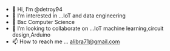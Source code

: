 - 👋 Hi, I’m @detroy94
- 👀 I’m interested in ...IoT and data engineering
- 🌱 Bsc Computer Science
- 💞️ I’m looking to collaborate on ...IoT machine learning,circuit design,Arduino
- 📫 How to reach me ... alibra71@gmail.com

<!---
detroy94/detroy94 is a ✨ special ✨ repository because its `README.md` (this file) appears on your GitHub profile.
You can click the Preview link to take a look at your changes.
--->
